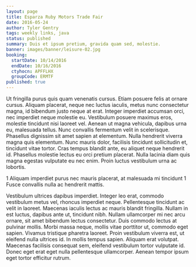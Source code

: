 ```yaml
---
layout: page
title: Esparza Ruby Motors Trade Fair
date: 2016-05-24
author: Tyler Gentry
tags: weekly links, java
status: published
summary: Duis et ipsum pretium, gravida quam sed, molestie.
banner: images/banner/leisure-02.jpg
booking:
  startDate: 10/14/2016
  endDate: 10/16/2016
  ctyhocn: APFFLHX
  groupCode: ERMTF
published: true
---
```

Ut fringilla purus quis quam venenatis cursus. Etiam posuere felis at ornare cursus. Aliquam placerat, neque nec luctus iaculis, metus nunc consectetur magna, id bibendum justo neque at erat. Integer imperdiet accumsan orci, nec imperdiet neque molestie eu. Vestibulum posuere maximus eros, molestie tincidunt nisi laoreet vel. Aenean ut magna vehicula, dapibus urna eu, malesuada tellus. Nunc convallis fermentum velit in scelerisque. Phasellus dignissim sit amet sapien at elementum. Nulla hendrerit viverra magna quis elementum. Nunc mauris dolor, facilisis tincidunt sollicitudin et, tincidunt vitae tortor. Cras tempus blandit ante, eu aliquet neque hendrerit id. Phasellus molestie lectus eu orci pretium placerat. Nulla lacinia diam quis magna egestas vulputate eu nec enim. Proin luctus vestibulum urna ac lobortis.

1 Aliquam imperdiet purus nec mauris placerat, at malesuada mi tincidunt
1 Fusce convallis nulla ac hendrerit mattis.

Vestibulum ultrices dapibus imperdiet. Integer leo erat, commodo vestibulum metus vel, rhoncus imperdiet neque. Pellentesque tincidunt ac velit in laoreet. Maecenas iaculis lectus ac mauris blandit fringilla. Nullam in est luctus, dapibus ante ut, tincidunt nibh. Nullam ullamcorper mi nec arcu ornare, sit amet bibendum lectus consectetur. Duis commodo lectus at pulvinar mollis. Morbi massa neque, mollis vitae porttitor ut, commodo eget sapien. Vivamus tristique pharetra laoreet. Proin vestibulum viverra est, ut eleifend nulla ultrices id. In mollis tempus sapien. Aliquam erat volutpat. Maecenas facilisis consequat sem, eleifend vestibulum tortor vulputate id. Donec eget erat eget nulla pellentesque ullamcorper. Aenean tempor ipsum eget tortor efficitur rutrum.
